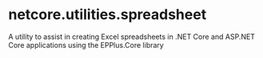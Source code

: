 # netcore.utilities.spreadsheet
A utility to assist in creating Excel spreadsheets in .NET Core and ASP.NET Core applications using the EPPlus.Core library
